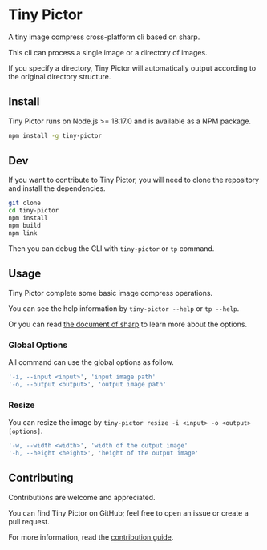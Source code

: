 # Tiny Pictor

A tiny image compress cross-platform cli based on sharp.

This cli can process a single image or a directory of images.

If you specify a directory, Tiny Pictor will automatically output according to the original directory structure.

## Install

Tiny Pictor runs on Node.js >= 18.17.0 and is available as a NPM package.

```bash
npm install -g tiny-pictor
```

## Dev

If you want to contribute to Tiny Pictor, you will need to clone the repository and install the dependencies.

```bash
git clone
cd tiny-pictor
npm install
npm build
npm link
```

Then you can debug the CLI with `tiny-pictor` or `tp` command.

## Usage

Tiny Pictor complete some basic image compress operations.

You can see the help information by `tiny-pictor --help` or `tp --help`.

Or you can read [the document of sharp](https://sharp.pixelplumbing.com/) to learn more about the options.

### Global Options

All command can use the global options as follow.

```bash
'-i, --input <input>', 'input image path'
'-o, --output <output>', 'output image path'
```

### Resize

You can resize the image by `tiny-pictor resize -i <input> -o <output> [options]`.

```bash
'-w, --width <width>', 'width of the output image'
'-h, --height <height>', 'height of the output image'
```

## Contributing

Contributions are welcome and appreciated.

You can find Tiny Pictor on GitHub; feel free to open an issue or create a pull request.

For more information, read the [contribution guide](https://github.com/TypeStrong/typedoc/blob/master/.github/CONTRIBUTING.md).
